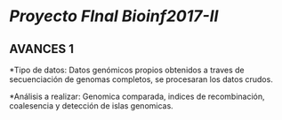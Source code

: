 # ***Proyecto FInal Bioinf2017-II***

## **AVANCES 1**

 *Tipo de datos: Datos genómicos propios obtenidos a traves de secuenciación de genomas completos, se procesaran los datos crudos.

 *Análisis a realizar: Genomica comparada, indices de recombinación, coalesencia y detección de islas genomicas.
